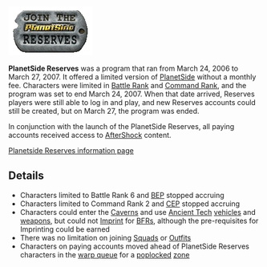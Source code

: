 ![](../images/Psreserves.gif "Image:psreserves.gif")

**PlanetSide Reserves** was a program that ran from March 24, 2006 to March
27, 2007. It offered a limited version of [PlanetSide](../PlanetSide.md)
without a monthly fee. Characters were limited in [Battle Rank](Battle_Rank.md)
and [Command Rank](Command_Rank.md), and the program was set to end March
24, 2007. When that date arrived, Reserves players were still able to log in and
play, and new Reserves accounts could still be created, but on March 27, the
program was ended.

In conjunction with the launch of the PlanetSide Reserves, all paying accounts
received access to [AfterShock](../AfterShock.md) content.

[Planetside Reserves information page](http://planetside.station.sony.com/reserves/)

## Details

- Characters limited to Battle Rank 6 and [BEP](Battle_Experience_Points.md)
  stopped accruing
- Characters limited to Command Rank 2 and [CEP](Command_Experience_Points.md)
  stopped accruing
- Characters could enter the [Caverns](../locations/Caverns.md) and use
  [Ancient Tech](Ancient_Technology.md) [vehicles](../vehicles/Vehicle.md) and
  [weapons](../weapons/index.md), but could not
  [Imprint](BFR_Imprint.md) for [BFRs](../vehicles/BattleFrame_Robotics.md),
  although the pre-requisites for Imprinting could be earned
- There was no limitation on joining [Squads](Squad.md) or [Outfits](Outfit.md)
- Characters on paying accounts moved ahead of PlanetSide Reserves characters in
  the [warp queue](Warp_queue.md) for a [poplocked](Population_Lock.md)
  [zone](Zone.md)
